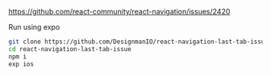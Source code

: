 https://github.com/react-community/react-navigation/issues/2420

Run using expo
```bash
git clone https://github.com/DesignmanIO/react-navigation-last-tab-issue.git
cd react-navigation-last-tab-issue
npm i
exp ios
```
